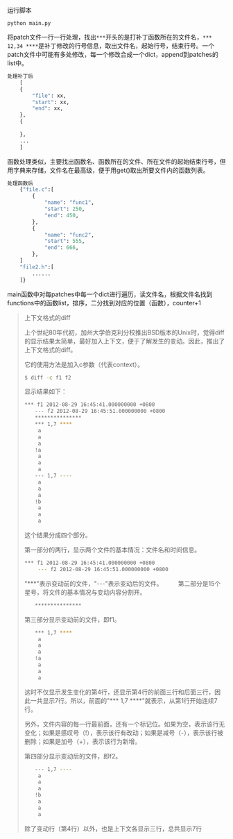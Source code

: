 运行脚本
```she
python main.py
```



将patch文件一行一行处理，找出`***`开头的是打补丁函数所在的文件名，`*** 12,34 ****`是补丁修改的行号信息，取出文件名，起始行号，结束行号。一个patch文件中可能有多处修改，每一个修改合成一个dict，append到patches的list中。

```python
处理补丁后
    [
    {
        "file": xx,
        "start": xx,
        "end": xx,
    },
    {
    
    },
    ...
    ]
```



函数处理类似，主要找出函数名、函数所在的文件、所在文件的起始结束行号，但用字典来存储，文件名在最高级，便于用get()取出所要文件内的函数列表。

```python
处理函数后
    {"file.c":[
        {
            "name": "func1",
            "start": 250,
            "end": 450,
        },
        {
            "name": "func2",
            "start": 555,
            "end": 666,
        },
    ]
    "file2.h":[
        ......
    ]}
```



main函数中对每patches中每一个dict进行遍历，读文件名，根据文件名找到functions中的函数list，排序，二分找到对应的位置（函数），counter+1




>上下文格式的diff
>
>上个世纪80年代初，加州大学伯克利分校推出BSD版本的Unix时，觉得diff的显示结果太简单，最好加入上下文，便于了解发生的变动。因此，推出了上下文格式的diff。
> 
>它的使用方法是加入c参数（代表context）。
> ```sh
>$ diff -c f1 f2
> ```
> 
> 显示结果如下：
> ```sh
>*** f1 2012-08-29 16:45:41.000000000 +0800
> 　　--- f2 2012-08-29 16:45:51.000000000 +0800
> 　　***************
> 　　*** 1,7 ****
> 　　 a
> 　　 a
> 　　 a
> 　　!a
> 　　 a
> 　　 a
> 　　 a
> 　　--- 1,7 ----
> 　　 a
> 　　 a
> 　　 a
> 　　!b
> 　　 a
> 　　 a
> 　　 a
> ```
> 
> 
> 这个结果分成四个部分。
>
>第一部分的两行，显示两个文件的基本情况：文件名和时间信息。
> ```sh
>*** f1 2012-08-29 16:45:41.000000000 +0800
> 　　 --- f2 2012-08-29 16:45:51.000000000 +0800
> ```
>     
> 
> 
>"***"表示变动前的文件，"---"表示变动后的文件。
> 　　
>第二部分是15个星号，将文件的基本情况与变动内容分割开。
> 
>```sh
> 　　***************
>```
> 
> 
> 第三部分显示变动前的文件，即f1。
>```sh
>　　*** 1,7 ****
> 　　 a
> 　　 a
> 　　 a
> 　　!a
> 　　 a
> 　　 a
> 　　 a
> ```
> 
> 
> 这时不仅显示发生变化的第4行，还显示第4行的前面三行和后面三行，因此一共显示7行。所以，前面的"*** 1,7 ****"就表示，从第1行开始连续7行。
>
>另外，文件内容的每一行最前面，还有一个标记位。如果为空，表示该行无变化；如果是感叹号（!），表示该行有改动；如果是减号（-），表示该行被删除；如果是加号（+），表示该行为新增。
> 
>第四部分显示变动后的文件，即f2。
> ```sh
>　　--- 1,7 ----
> 　　 a
> 　　 a
> 　　 a
> 　　!b
> 　　 a
> 　　 a
> 　　 a
> ```
> 
> 除了变动行（第4行）以外，也是上下文各显示三行，总共显示7行
> 

